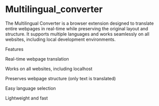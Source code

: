 # Multilingual_converter
The Multilingual Converter is a browser extension designed to translate entire webpages in real-time while preserving the original layout and structure. It supports multiple languages and works seamlessly on all websites, including local development environments.

Features

Real-time webpage translation

Works on all websites, including localhost

Preserves webpage structure (only text is translated)

Easy language selection

Lightweight and fast
